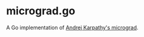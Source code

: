 # micrograd.go

A Go implementation of [Andrej Karpathy's micrograd](https://www.youtube.com/watch?v=VMj-3S1tku0).

